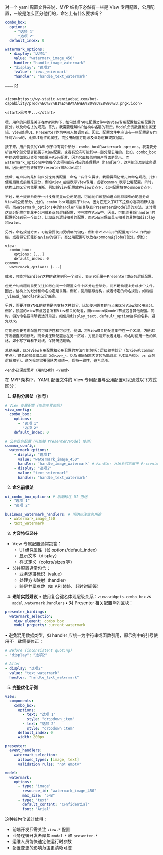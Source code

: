 对一个 yaml 配置文件来说，MVP 结构下必然有一些是 View 专用配置，公用配置，一般是怎么区分他们的，命名上有什么要求吗？

```yaml
combo_box:
  options:
    - "选项 1"
    - "选项 2"
  default_index: 0

watermark_options:
  - display: "选项1"
    value: "watermark_image_450"
    handler: "handle_image_watermark"
  - "display": "选项2"
    "value": "text_watermark"
    "handler": "handle_text_watermark"
```

---- R1

```ys_think

<icon>https://wy-static.wenxiaobai.com/bot-capability/prod/%E6%B7%B1%E5%BA%A6%E6%80%9D%E8%80%83.png</icon>

<start>思考中...</start>

嗯，用户的问题是关于在MVP架构下，如何处理YAML配置文件中的View专用配置和公用配置的区分，以及命名上的规范。首先，我需要理解MVP结构中各层的职责，Model负责数据和业务逻辑，View处理UI，Presenter作为中间人协调两者。因此，配置文件中应该有一些配置是专门针对View的，比如UI组件的属性，而公用配置可能涉及业务逻辑或数据层。

接下来，用户提供的YAML例子中有两个部分：combo_box和watermark_options。我需要分析这两个部分是否都属于View配置，或者有没有可能其中一部分是公用的。比如，combo_box中的选项如默认索引可能属于View配置，因为它直接影响用户界面的显示。而watermark_options中的每个选项可能有对应的处理程序（handler），这可能涉及到业务逻辑，因此是否应该放在Presenter或Model层？

然后，用户问的是如何区分这两类配置，命名上有什么要求。我需要回忆常见的命名规范，比如使用后缀或前缀来区分，例如view_前缀表示View专用，或者common_表示公用配置。同时，结构上的区分可能更清晰，例如将View配置放在view节点下，公用配置放在common节点下。

不过，用户提供的例子中并没有明显的公用配置，可能他们希望知道如何将现有的配置分成View和公用部分。比如，combo_box可能属于View，因为它定义了UI下拉框的选项和默认选项。而watermark_options中的handler可能关联到Presenter或Model层的方法，这时候这部分配置可能属于公用或者业务逻辑配置，不应放在View中。因此，可能需要将handler的配置拆分到另一个部分，比如业务逻辑相关的配置，而View只保留显示相关的属性如display和value。

另外，命名规范方面，可能需要使用更明确的键名，例如将View专用的配置用view_作为前缀，或者将它们组织在view的键下。而公用配置可以放在common或global部分。例如：

view:
  combo_box:
    options: [...]
    default_index: 0
common:
  watermark_options: [...]

或者，可能将handler这样的键移到另一个部分，表示它们属于Presenter或业务逻辑配置。

但用户的问题可能更关注如何在同一个配置文件中区分这些部分，而不是物理上分成多个文件。因此，结构上的划分和命名约定是关键。例如，使用层级结构，或者特定的命名规则，如后缀_view或_handler来区分用途。

另外，需要注意YAML的结构是否支持这种划分，比如使用嵌套的节点来区分View和公用部分。例如，顶层的view节点包含所有View相关的配置，而common或model节点包含其他配置。同时，键的命名要清晰表达其用途，如使用display_text、default_option这样的名称，避免歧义。

可能还需要考虑配置的可维护性和可读性。例如，将View相关的配置集中在一个区域，方便UI开发者查找和修改，而业务逻辑配置放在另一区域，方便后端开发者处理。命名时使用一致的风格，如小写字母和下划线，保持简洁明确。

总结来说，区分View专用配置和公用配置的方法可能包括：层级结构划分（如view和common节点）、键名的前缀或后缀（如view_）、以及根据配置内容的功能归属（UI显示相关 vs 业务逻辑相关）。命名规范需要团队内部统一，保持一致性，避免混淆。

<end>已深度思考（用时24秒）</end>

```

在 MVP 架构下，YAML 配置文件的 View 专用配置与公用配置可以通过以下方式区分：

1. **结构分层法**（推荐）

```yaml
# View 专属配置（仅影响界面层）
view_config:
  combo_box:
    options:
      - "选项 1"
      - "选项 2"
    default_index: 0

# 公共业务配置（可能被 Presenter/Model 使用）
common_config:
  watermark_options:
    - display: "选项1"
      value: "watermark_image_450"
      handler: "handle_image_watermark" # Handler 方法名可能属于 Presenter
    - display: "选项2"
      value: "text_watermark"
      handler: "handle_text_watermark"
```

2. **命名前缀法**

```yaml
ui_combo_box_options: # 明确标注 UI 用途
  - "选项 1"
  - "选项 2"

business_watermark_handlers: # 明确标注业务用途
  - watermark_image_450
  - text_watermark
```

3. **内容特征区分**

- View 专属配置通常包含：
  - UI 组件属性（如 options/default_index）
  - 显示文本（display）
  - 样式定义（colors/sizes 等）
- 公共配置通常包含：
  - 业务逻辑标识（value）
  - 处理方法映射（handler）
  - 跨层共享参数（如 API 地址、超时时间等）

4. **进阶实践建议**
   • 使用复合键名体现层级关系：`view.widgets.combo_box` vs `model.watermark.handlers`
   • 对 Presenter 相关配置单列区块：

```yaml
presenter_bindings:
  watermark_selection:
    view_element: combo_box
    model_property: current_watermark
```

• 避免混用数据类型，如 handler 应统一为字符串或函数引用，原示例中的引号使用不一致需要修正：

```yaml
# Before (inconsistent quoting)
- "display": "选项2"

# After
- display: "选项2"
  value: "text_watermark"
  handler: "handle_text_watermark"
```

5. **完整优化示例**

```yaml
view:
  components:
    combo_box:
      options:
        - text: "选项 1"
          style: "dropdown_item"
        - text: "选项 2"
          style: "dropdown_item"
      default_index: 0
      width: 200px

presenter:
  event_handlers:
    watermark_selection:
      allowed_types: [image, text]
      validation_rules: "not_empty"

model:
  watermark:
    options:
      - type: "image"
        resource_id: "watermark_image_450"
        max_size: "5MB"
      - type: "text"
        default_content: "Confidential"
        font: "Arial"
```

这种结构化设计使得：

- 前端开发只需关注 `view.*` 配置
- 业务逻辑开发者聚焦 `model.*` 和 `presenter.*`
- 运维人员能快速定位运行时参数
- 配置变更的影响范围更清晰可控
